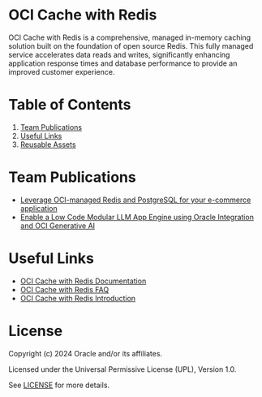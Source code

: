 # OCI Cache with Redis
OCI Cache with Redis is a comprehensive, managed in-memory caching solution built on the foundation of open source Redis. 
This fully managed service accelerates data reads and writes, significantly enhancing application response times and database performance to provide an improved customer experience.

# Table of Contents

1. [Team Publications](#team-publications) 
2. [Useful Links](#useful-links)
3. [Reusable Assets](#reusable-assets)

# Team Publications

- [Leverage OCI-managed Redis and PostgreSQL for your e-commerce application](https://docs.oracle.com/en/solutions/oci-redis-postgresql/index.html#GUID-DD63C617-DEEE-4357-B203-A3CFDF1B34EC)
- [Enable a Low Code Modular LLM App Engine using Oracle Integration and OCI Generative AI](https://docs.oracle.com/en/solutions/oci-generative-ai-integration/index.html#GUID-0C310162-34D9-4EB2-978D-FBAFB931E637)

# Useful Links

- [OCI Cache with Redis Documentation](https://docs.oracle.com/en-us/iaas/Content/redis/home.htm)
- [OCI Cache with Redis FAQ](https://www.oracle.com/uk/cloud/redis/faq/)
- [OCI Cache with Redis Introduction](https://blogs.oracle.com/cloud-infrastructure/post/oci-cache-redis)


# License

Copyright (c) 2024 Oracle and/or its affiliates.

Licensed under the Universal Permissive License (UPL), Version 1.0.

See [LICENSE](https://github.com/oracle-devrel/technology-engineering/blob/main/LICENSE) for more details.
